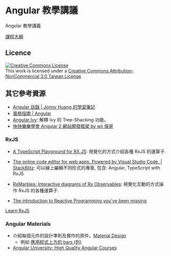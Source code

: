 # Angular 教學講議

Angular 教學講義

[課程大綱](./Syllabus.md)

## Licence

<a rel="license" href="http://creativecommons.org/licenses/by-nc/3.0/tw/"><img alt="Creative Commons License" style="border-width:0" src="https://i.creativecommons.org/l/by-nc/3.0/tw/88x31.png" /></a><br />This work is licensed under a <a rel="license" href="http://creativecommons.org/licenses/by-nc/3.0/tw/">Creative Commons Attribution-NonCommercial 3.0 Taiwan License</a>.

## 其它參考資源

- [Angular 目錄 | Jonny Huang 的學習筆記](https://jonny-huang.github.io/angular/)
- [風格指南 | Angular](https://angular.tw/guide/styleguide)
- [Angular Ivy](https://indepth.dev/a-gentle-introduction-into-tree-shaking-in-angular-ivy/): 解釋 Ivy 的 Tree-Shacking 功能。
- [快快樂樂學會 Angular 2 網站開發框架 by wii 保哥 ](https://s.itho.me/modernweb/2016/trackb/%E5%BF%AB%E5%BF%AB%E6%A8%82%E6%A8%82%E5%AD%B8%E6%9C%83%20Angular%202%20%E7%B6%B2%E7%AB%99%E9%96%8B%E7%99%BC%E6%A1%86%E6%9E%B6.pdf)

### RxJS

- [A TypeScript Playground for RX JS](https://blog.hediet.de/post/a_typescript_playground_for_rx_js#XQAAAAI9BgAAAAAAAABLIRBuYDZsN5YTW6OHrMtN89YrcWnDaEaGgWUr_dpRGkoEx8cSoA3LdOTjNGPkr77aiUEJerRDsjssFdTJjZcYBV2G3yDJB8v8PSXliz4gqdGmDUEeqpiY5v2WvDloPlOlca48ONoNPpqR6MfpYounOL78PfqSXL91U4X7d6FNTBIx7bKiPi7-fWzqyIhQXmpd2HgSfA719Qlx8t-sxWD_P2PbwPBvrSgYheBaYWDegYPMibI01y4eYwKnoKfvG_o50pYl1Y5E3HrSIsC2XkF-b4gOMZBWLZNO2182dYxh0snvfyxhtGbAeZnrREKy6oVIUoi05noQ8OLWc5P2gT2XUeUW9GS0Rh0zja3oNgPgVlSfsmdfBkShVDnJc48C2z0Nw993CN3_4nrX8IfgifxfmPWoM45-54l4-SCOTmPk0nVRmjUldSxaXr23veS_hLAWyam6ejyHWIgQ1xJgFPLEVBRUlbBiztExI4e-Ztq6BSb2h5GqW2Qt22JtTRD_SB7OAA): 視覺化的方式介紹各種 RxJS 的運算子.

- [The online code editor for web apps. Powered by Visual Studio Code. | StackBlitz](https://stackblitz.com/): 可以線上編輯不同形式的專案, 包含: Angular, TypeScript with RxJS

- [RxMarbles: Interactive diagrams of Rx Observables](https://rxmarbles.com/): 視覺化互動的方式操作 RxJS 的各種運算子.
- [The introduction to Reactive Programming you've been missing](https://gist.github.com/staltz/868e7e9bc2a7b8c1f754)

[Learn RxJS](https://www.learnrxjs.io/)

### Angular Materials

- 介紹每個元件的設計準則及實作的原件。[Material Design](https://material.io/components?platform=web) 
    - 例如 [應用程式上方的 bars (列)](https://material.io/components/app-bars-top)
- [Angular University: High Quality Angular Courses](https://angular-university.io/home)